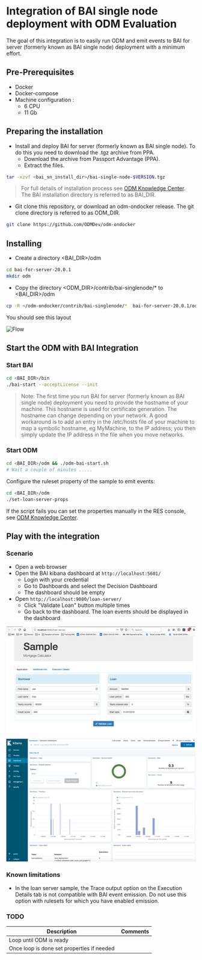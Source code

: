 # Integration of BAI single node deployment with ODM Evaluation

The goal of this integration is to easily run ODM and emit events to BAI for server (formerly known as BAI single node) deployment with a minimum effort.

## Pre-Prerequisites
* Docker
* Docker-compose
* Machine configuration :
  * 6 CPU
  * 11 Gb

## Preparing the installation
* Install and deploy BAI for server (formerly known as BAI single node). To do this you need to download the .tgz archive from PPA.
  * Download the archive from Passport Advantage (PPA).
  * Extract the files.
```bash
tar -xzvf <bai_sn_install_dir>/bai-single-node-$VERSION.tgz
```
> For full details of installation process see [ODM Knowledge Center](https://www.ibm.com/support/knowledgecenter/en/SSYHZ8_19.0.x/com.ibm.dba.install/bai_sn_topics/tsk_bai_single_node_deploy.html).
> The BAI installation directory is referred to as BAI_DIR.

* Git clone this repository, or download an odm-ondocker release. The git clone directory is referred to as ODM_DIR.
```bash
git clone https://github.com/ODMDev/odm-ondocker
```

## Installing
* Create a directory <BAI_DIR>/odm
```bash
cd bai-for-server-20.0.1
mkdir odm
```

* Copy the directory <ODM_DIR>/contrib/bai-singlenode/* to <BAI_DIR>/odm
```bash
cp -R ~/odm-ondocker/contrib/bai-singlenode/*  bai-for-server-20.0.1/odm
```

You should see this layout

  ![Flow](images/BAI_DIR.png "Finder showing BAI_DIR")


## Start the ODM with BAI Integration
### Start BAI

```bash
cd <BAI_DIR>/bin
./bai-start --acceptLicense --init
```

> Note: The first time you run BAI for server (formerly known as BAI single node) deployment you need to provide the hostname of your machine. This hostname is used for certificate generation. The hostname can change depending on your network. A good workaround is to add an entry in the /etc/hosts file of your machine to map a symbolic hostname, eg MyMachine, to the IP address; you then simply update the IP address in the file when you move networks.

### Start ODM
```bash
cd <BAI_DIR>/odm && ./odm-bai-start.sh
# Wait a couple of minutes .....
```

Configure the ruleset property of the sample to emit events:
```BASH
cd <BAI_DIR>/odm
./set-loan-server-props
```

If the script fails you can set the properties manually in the RES console, see [ODM Knowledge Center](https://www.ibm.com/support/knowledgecenter/en/SSQP76_8.10.x/com.ibm.odm.dserver.rules.res.console/topics/con_rescons_rs_prop_bai.html).

## Play with the integration
### Scenario
- Open a web browser
- Open the BAI kibana dashboard at `http://localhost:5601/`
  - Login with your credential
  - Go to Dashboards and select the Decision Dashboard
  - The dashboard should be empty
- Open `http://localhost:9080/loan-server/`
  - Click "Validate Loan" button multiple times
  - Go back to the dashboard. The loan events should be displayed in the dashboard


![Sample web App](./images/loan-server.png "Sample Decision Loan Server")


![Dashboard for Business Automation](./images/decision-dashboard.png "Business Automation Dashboard")

### Known limitations
* In the loan server sample, the Trace output option on the Execution Details tab is not compatible with BAI event emission. Do not use this option with rulesets for which you have enabled emission.

### TODO

| Description | Comments |
--- | ---
| Loop until ODM is ready | |
| Once loop is done set properties if needed | |
